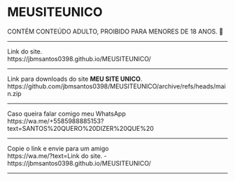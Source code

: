 # MEUSITEUNICO
CONTÉM CONTEÚDO ADULTO, PROIBIDO PARA MENORES DE 18 ANOS. 🔞
<HR/>
Link do site.<BR/>https://jbmsantos0398.github.io/MEUSITEUNICO/
<HR/>
Link para downloads do site <B>MEU SITE UNICO</B>.<BR/>
https://github.com/jbmsantos0398/MEUSITEUNICO/archive/refs/heads/main.zip

<HR/>Caso queira falar comigo meu WhatsApp 
<BR/>https://wa.me/+5585988885153?text=SANTOS%20QUERO%20DIZER%20QUE%20

<HR/>Copie o link e envie para um amigo
<BR/>https://wa.me/?text=Link do site. - https://jbmsantos0398.github.io/MEUSITEUNICO/


<HR/>
<BR/>



















